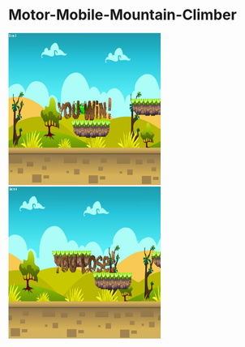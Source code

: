 # Motor-Mobile-Mountain-Climber
<img src= "https://github.com/jmashieh5932/Motor-Mobile-Mountain-Climber/blob/master/Jason_Mobile%20Motor%20Mounatian%20Climber/Game%20Plan%20Folder/screen%20capture%201.jpg" width = "300" height = "300">
<img src= "https://github.com/jmashieh5932/Motor-Mobile-Mountain-Climber/blob/master/Jason_Mobile%20Motor%20Mounatian%20Climber/Game%20Plan%20Folder/screen%20capture%202.jpg"  width = "300" height = "300">
